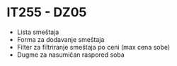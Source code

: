 # IT255 - DZ05

* Lista smeštaja
* Forma za dodavanje smeštaja
* Filter za filtriranje smeštaja po ceni (max cena sobe)
* Dugme za nasumičan raspored soba
